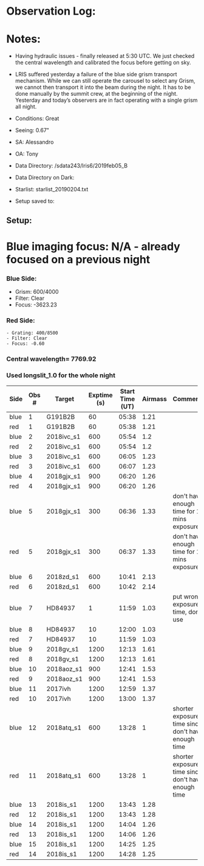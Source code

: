 # Observation Log:

# Notes:
* Having hydraulic issues - finally released at 5:30 UTC. We just checked the central wavelength and calibrated the focus before getting on sky.
* LRIS suffered yesterday a failure of the blue side grism transport mechanism. 
While we can still operate the carousel to select any Grism, we cannot then transport it into the beam during the night.
It has to be done manually by the summit crew, at the beginning of the night.
Yesterday and today’s observers are in fact operating with a single grism all night.

* Conditions: Great
* Seeing: 0.67"
* SA: Alessandro
* OA: Tony
* Data Directory: /sdata243/lris6/2019feb05_B
* Data Directory on Dark:
* Starlist: starlist_20190204.txt
* Setup saved to:

## Setup:
# Blue imaging focus: N/A - already focused on a previous night

### Blue Side:
   - Grism: 600/4000
   - Filter: Clear
   - Focus: -3623.23

### Red Side:
    - Grating: 400/8500
    - Filter: Clear
    - Focus: -0.60
    
### Central wavelength= 7769.92
### Used longslit_1.0 for the whole night

| Side | Obs #     | Target    | Exptime (s) | Start Time (UT) | Airmass | Comments                                                   |
|------|-----------|-----------|-------------|-----------------|---------|------------------------------------------------------------|
| blue | 1 | G191B2B    | 60  | 05:38 | 1.21 | 
| red  | 1 | G191B2B    | 60  | 05:38 | 1.21 |
| blue | 2 | 2018ivc_s1 | 600 | 05:54 | 1.2  |
| red  | 2 | 2018ivc_s1 | 600 | 05:54 | 1.2  |
| blue | 3 | 2018ivc_s1 | 600 | 06:05 | 1.23 |
| red  | 3 | 2018ivc_s1 | 600 | 06:07 | 1.23 |
| blue | 4 | 2018gjx_s1 | 900 | 06:20 | 1.26 |
| red  | 4 | 2018gjx_s1 | 900 | 06:20 | 1.26 |
| blue | 5 | 2018gjx_s1 | 300 | 06:36 | 1.33 |don't have enough time for 15 mins exposure| 
| red  | 5 | 2018gjx_s1 | 300 | 06:37 | 1.33 |don't have enough time for 15 mins exposure|
| blue | 6 | 2018zd_s1  | 600 | 10:41 | 2.13 |
| red  | 6 | 2018zd_s1  | 600 | 10:42 | 2.14 |
| blue | 7 | HD84937    | 1   | 11:59 | 1.03 |put wrong exposure time, don't use|
| blue | 8 | HD84937    | 10  | 12:00 | 1.03 |
| red  | 7 | HD84937    | 10  | 11:59 | 1.03 |
| blue | 9 | 2018gv_s1  | 1200| 12:13 | 1.61 |
| red  | 8 | 2018gv_s1  | 1200| 12:13 | 1.61 |
| blue | 10| 2018aoz_s1 | 900 | 12:41 | 1.53 |
| red  | 9 | 2018aoz_s1 | 900 | 12:41 | 1.53 |
| blue | 11| 2017ivh    | 1200| 12:59 | 1.37 |
| red  | 10| 2017ivh    | 1200| 13:00 | 1.37 |
| blue | 12| 2018atq_s1 | 600 | 13:28 | 1    |shorter exposure time since don't have enough time|
| red  | 11| 2018atq_s1 | 600 | 13:28 | 1    |shorter exposure time since don't have enough time|
| blue | 13| 2018is_s1  | 1200| 13:43 | 1.28 |
| red  | 12| 2018is_s1  | 1200| 13:43 | 1.28 |
| blue | 14| 2018is_s1  | 1200| 14:04 | 1.26 |
| red  | 13| 2018is_s1  | 1200| 14:06 | 1.26 |
| blue | 15| 2018is_s1  | 1200| 14:25 | 1.25 |
| red  | 14| 2018is_s1  | 1200| 14:28 | 1.25 |
